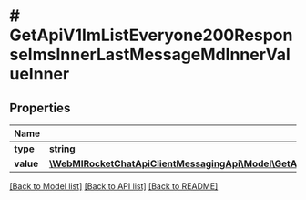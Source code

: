 # # GetApiV1ImListEveryone200ResponseImsInnerLastMessageMdInnerValueInner

## Properties

Name | Type | Description | Notes
------------ | ------------- | ------------- | -------------
**type** | **string** |  | [optional]
**value** | [**\WebMIRocketChatApiClientMessagingApi\Model\GetApiV1ImListEveryone200ResponseImsInnerLastMessageMdInnerValueInnerValueInner[]**](GetApiV1ImListEveryone200ResponseImsInnerLastMessageMdInnerValueInnerValueInner.md) |  | [optional]

[[Back to Model list]](../../README.md#models) [[Back to API list]](../../README.md#endpoints) [[Back to README]](../../README.md)
